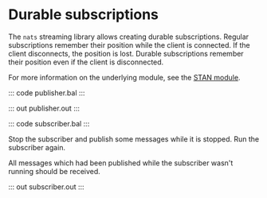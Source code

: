 # Durable subscriptions

The `nats` streaming library allows creating durable subscriptions. Regular subscriptions remember their position while the client is connected. If the client disconnects, the position is lost. Durable subscriptions remember their position even if the client is disconnected.

For more information on the underlying module, see the [STAN module](https://lib.ballerina.io/ballerinax/stan/latest).

::: code publisher.bal :::

::: out publisher.out :::

::: code subscriber.bal :::

Stop the subscriber and publish some messages while it is stopped. Run the subscriber again.

All messages which had been published while the subscriber wasn't running should be received.

::: out subscriber.out :::
